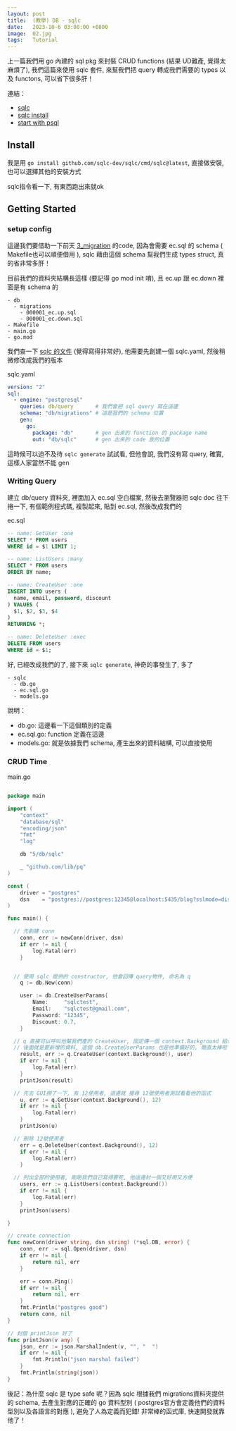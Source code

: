```yaml
---
layout: post
title:  (教學) DB - sqlc
date:   2023-10-6 03:00:00 +0800
image:  02.jpg
tags:   Tutorial
---
```


上一篇我們用 go 內建的 sql pkg 來封裝 CRUD functions (結果 UD難產, 覺得太麻煩了), 我們這篇來使用 sqlc 套件, 來幫我們把 query 轉成我們需要的 types 以及 functons, 可以省下很多肝！

連結：
- [sqlc](https://github.com/sqlc-dev/sqlc)
- [sqlc install](https://docs.sqlc.dev/en/latest/overview/install.html)
- [start with psql](https://docs.sqlc.dev/en/latest/tutorials/getting-started-postgresql.html)

## Install

我是用 `go install github.com/sqlc-dev/sqlc/cmd/sqlc@latest`, 直接做安裝, 也可以選擇其他的安裝方式

sqlc指令看一下, 有東西跑出來就ok

## Getting Started

### setup config
這邊我們要借助一下前天 [3_migration](https://github.com/cbot918/ithelp/tree/main/go-junior-30/db/3_migration) 的code, 因為會需要 ec.sql 的 schema ( Makefile也可以順便借用 ), sqlc 藉由這個 schema 幫我們生成 types struct, 真的省非常多肝！

目前我們的資料夾結構長這樣 (要記得 go mod init 唷), 且 ec.up 跟 ec.down 裡面是有 schema 的
```
- db
  - migrations
    - 000001_ec.up.sql
    - 000001_ec.down.sql
- Makefile
- main.go
- go.mod
```

我們查一下 [sqlc 的文件](https://docs.sqlc.dev/en/latest/tutorials/getting-started-postgresql.html#) (覺得寫得非常好), 他需要先創建一個 sqlc.yaml, 然後稍微修改成我們的版本

sqlc.yaml
```yaml
version: "2"
sql:
  - engine: "postgresql" 
    queries: db/query       # 我們會把 sql query 寫在這邊
    schema: "db/migrations" # 這是我們的 schema 位置
    gen:
      go:
        package: "db"       # gen 出來的 function 的 package name
        out: "db/sqlc"      # gen 出來的 code 放的位置
```

這時候可以迫不及待 `sqlc generate` 試試看, 但他會說, 我們沒有寫 query, 確實, 這樣人家當然不能 gen

### Writing Query
建立 db/query 資料夾, 裡面加入 ec.sql 空白檔案, 然後去瀏覽器把 sqlc doc 往下捲一下, 有個範例程式碼, 複製起來, 貼到 ec.sql, 然後改成我們的

ec.sql
```sql
-- name: GetUser :one
SELECT * FROM users
WHERE id = $1 LIMIT 1;

-- name: ListUsers :many
SELECT * FROM users
ORDER BY name;

-- name: CreateUser :one
INSERT INTO users (
  name, email, password, discount
) VALUES (
  $1, $2, $3, $4
)
RETURNING *;

-- name: DeleteUser :exec
DELETE FROM users
WHERE id = $1;
```

好, 已經改成我們的了, 接下來 `sqlc generate`, 神奇的事發生了, 多了

```
- sqlc
  - db.go
  - ec.sql.go
  - models.go
```

說明：
- db.go: 這邊看一下這個類別的定義
- ec.sql.go: function 定義在這邊
- models.go: 就是依據我們 schema, 產生出來的資料結構, 可以直接使用 

### CRUD Time
main.go
```go

package main

import (
	"context"
	"database/sql"
	"encoding/json"
	"fmt"
	"log"

	db "5/db/sqlc"

	_ "github.com/lib/pq"
)

const (
	driver = "postgres"
	dsn    = "postgres://postgres:12345@localhost:5435/blog?sslmode=disable"
)

func main() {

  // 先創建 conn
	conn, err := newConn(driver, dsn)
	if err != nil {
		log.Fatal(err)
	}


  // 使用 sqlc 提供的 constructor, 他會回傳 query物件, 命名為 q
	q := db.New(conn)

	user := db.CreateUserParams{
		Name:     "sqlctest",
		Email:    "sqlctest@gmail.com",
		Password: "12345",
		Discount: 0.7,
	}

  // q 直接可以呼叫他幫我們產的 CreateUser, 固定傳一個 context.Background 給他
  // 後面就是要新增的資料, 這個 db.CreateUserParams 也是他準備好的, 簡直太棒啦！
	result, err := q.CreateUser(context.Background(), user)
	if err != nil {
		log.Fatal(err)
	}
	printJson(result)

  // 先去 GUI撈了一下, 有 12使用者, 這邊就 搜尋 12號使用者測試看看他的函式
	u, err := q.GetUser(context.Background(), 12)
	if err != nil {
		log.Fatal(err)
	}
	printJson(u)

  // 刪除 12號使用者
	err = q.DeleteUser(context.Background(), 12)
	if err != nil {
		log.Fatal(err)
	}

  // 列出全部的使用者, 剛剛我們自己寫得要死, 他這邊封一個又好用又方便
	users, err := q.ListUsers(context.Background())
	if err != nil {
		log.Fatal(err)
	}
	printJson(users)

}

// create connection
func newConn(driver string, dsn string) (*sql.DB, error) {
	conn, err := sql.Open(driver, dsn)
	if err != nil {
		return nil, err
	}

	err = conn.Ping()
	if err != nil {
		return nil, err
	}
	fmt.Println("postgres good")
	return conn, nil
}

// 封個 printJson 好了
func printJson(v any) {
	json, err := json.MarshalIndent(v, "", "  ")
	if err != nil {
		fmt.Println("json marshal failed")
	}
	fmt.Println(string(json))
}

```

後記：為什麼 sqlc 是 type safe 呢？因為 sqlc 根據我們 migrations資料夾提供的 schema, 去產生對應的正確的 go 資料型別 ( postgres官方會定義他們的資料型別以及各語言的對應 ), 避免了人為定義而犯錯! 非常棒的函式庫, 快速開發就靠他了！ 